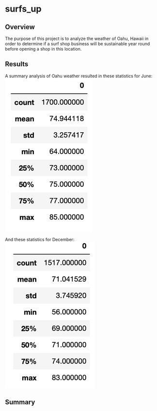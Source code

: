 # surfs_up

## Overview 

The purpose of this project is to analyze the weather of Oahu, Hawaii in order to determine if a surf shop business will be sustainable year round before opening a shop in this location. 

## Results 

A summary analysis of Oahu weather resulted in these statistics for June: 
![june.png](june.png)

And these statistics for December: 
![dec.png](dec.png)



## Summary




